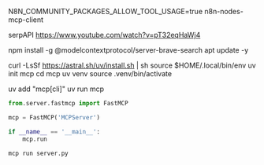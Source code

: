 
N8N_COMMUNITY_PACKAGES_ALLOW_TOOL_USAGE=true
n8n-nodes-mcp-client

serpAPI
https://www.youtube.com/watch?v=pT32eqHaWj4


npm install -g @modelcontextprotocol/server-brave-search
apt update -y

curl -LsSf https://astral.sh/uv/install.sh | sh
source $HOME/.local/bin/env
uv init mcp
cd mcp
uv venv
source .venv/bin/activate

uv add "mcp[cli]"
uv run mcp
```py
from.server.fastmcp import FastMCP

mcp = FastMCP('MCPServer')

if __name__ == '__main__':
    mcp.run
```

```sh
mcp run server.py
```
